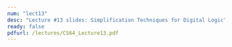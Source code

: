 ```yaml
---
num: "lect13"
desc: "Lecture #13 slides: Simplification Techniques for Digital Logic"
ready: false
pdfurl: /lectures/CS64_Lecture13.pdf
---
```


